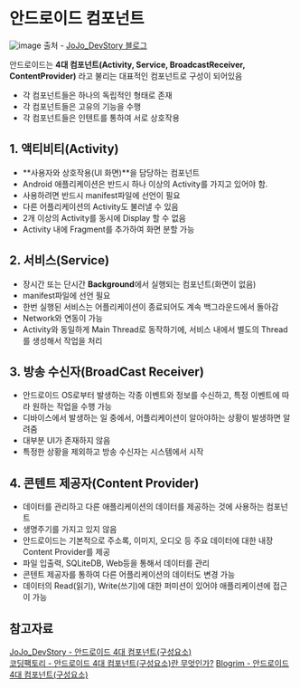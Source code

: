 # 안드로이드 컴포넌트
![image](https://user-images.githubusercontent.com/55342383/140608701-fb0b1ca8-4d03-45c8-8b8d-1167131458e3.png)
출처 - [JoJo_DevStory 블로그](https://velog.io/@jojo_devstory/%EC%95%88%EB%93%9C%EB%A1%9C%EC%9D%B4%EB%93%9C-Android-4%EB%8C%80-%EC%BB%B4%ED%8F%AC%EB%84%8C%ED%8A%B8)

안드로이드는 **4대 컴포넌트(Activity, Service, BroadcastReceiver, ContentProvider)** 라고 불리는 대표적인 컴포넌트로 구성이 되어있음   
+ 각 컴포넌트들은 하나의 독립적인 형태로 존재
+ 각 컴포넌트들은 고유의 기능을 수행
+ 각 컴포넌트들은 인텐트를 통하여 서로 상호작용

## 1. 액티비티(Activity)
+ **사용자와 상호작용(UI 화면)**을 담당하는 컴포넌트
+ Android 애플리케이션은 반드시 하나 이상의 Activity를 가지고 있어야 함.
+ 사용하려면 반드시 manifest파일에 선언이 필요
+ 다른 어플리케이션의 Activity도 불러낼 수 있음
+ 2개 이상의 Activity를 동시에 Display 할 수 없음
+ Activity 내에 Fragment를 추가하여 화면 분할 가능

## 2. 서비스(Service)
+ 장시간 또는 단시간 **Background**에서 실행되는 컴포넌트(화면이 없음)
+ manifest파일에 선언 필요
+ 한번 실행된 서비스는 어플리케이션이 종료되어도 계속 백그라운드에서 돌아감
+ Network와 연동이 가능
+ Activity와 동일하게 Main Thread로 동작하기에, 서비스 내에서 별도의 Thread를 생성해서 작업을 처리

## 3. 방송 수신자(BroadCast Receiver)
+ 안드로이드 OS로부터 발생하는 각종 이벤트와 정보를 수신하고, 특정 이벤트에 따라 원하는 작업을 수행 가능
+ 디바이스에서 발생하는 일 중에서, 어플리케이션이 알아야하는 상황이 발생하면 알려줌
+ 대부분 UI가 존재하지 않음
+ 특정한 상황을 제외하고 방송 수신자는 시스템에서 시작

## 4. 콘텐트 제공자(Content Provider)
+ 데이터를 관리하고 다른 애플리케이션의 데이터를 제공하는 것에 사용하는 컴포넌트
+ 생명주기를 가지고 있지 않음
+ 안드로이드는 기본적으로 주소록, 이미지, 오디오 등 주요 데이터에 대한 내장 Content Provider를 제공
+ 파일 입출력, SQLiteDB, Web등을 통해서 데이터를 관리
+ 콘텐트 제공자를 통하여 다른 어플리케이션의 데이터도 변경 가능
+ 데이터의 Read(읽기), Write(쓰기)에 대한 퍼미션이 있어야 애플리케이션에 접근이 가능

## 참고자료
[JoJo_DevStory - 안드로이드 4대 컴포넌트(구성요소)](https://velog.io/@jojo_devstory/%EC%95%88%EB%93%9C%EB%A1%9C%EC%9D%B4%EB%93%9C-Android-4%EB%8C%80-%EC%BB%B4%ED%8F%AC%EB%84%8C%ED%8A%B8)   
[코딩팩토리 - 안드로이드 4대 컴포넌트(구성요소)란 무엇인가?](https://coding-factory.tistory.com/205)
[Blogrim - 안드로이드 4대 컴포넌트(구성요소)](https://rimi-rimi.tistory.com/8)
